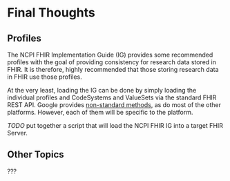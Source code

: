 # Final Thoughts
## Profiles
The NCPI FHIR Implementation Guide (IG) provides some recommended profiles with the goal of providing consistency for research data stored in FHIR. It is therefore, highly recommended that those storing research data in FHIR use those profiles. 

At the very least, loading the IG can be done by simply loading the individual profiles and CodeSystems and ValueSets via the standard FHIR REST API. Google provides [non-standard methods](https://cloud.google.com/healthcare-api/docs/how-tos/fhir-profiles), as do most of the other platforms. However, each of them will be specific to the platform. 

*TODO* put together a script that will load the NCPI FHIR IG into a target FHIR Server. 

## Other Topics
???
